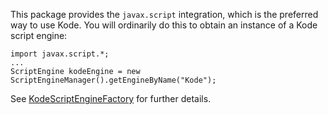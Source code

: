This package provides the `javax.script` integration, which is the preferred way to use Kode. You will ordinarily do
this to obtain an instance of a Kode script engine:

```
import javax.script.*;
...
ScriptEngine kodeEngine = new ScriptEngineManager().getEngineByName("Kode");
```

See [KodeScriptEngineFactory](KodeScriptEngineFactory.java) for further details.
